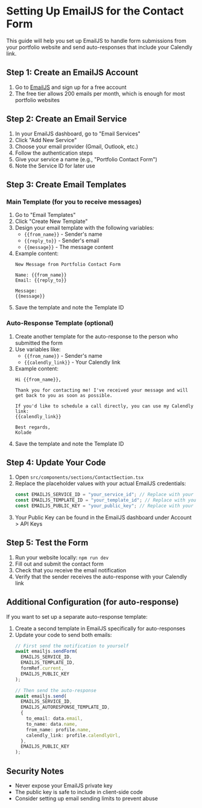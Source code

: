 # Setting Up EmailJS for the Contact Form

This guide will help you set up EmailJS to handle form submissions from your portfolio website and send auto-responses that include your Calendly link.

## Step 1: Create an EmailJS Account

1. Go to [EmailJS](https://www.emailjs.com/) and sign up for a free account
2. The free tier allows 200 emails per month, which is enough for most portfolio websites

## Step 2: Create an Email Service

1. In your EmailJS dashboard, go to "Email Services"
2. Click "Add New Service"
3. Choose your email provider (Gmail, Outlook, etc.)
4. Follow the authentication steps
5. Give your service a name (e.g., "Portfolio Contact Form")
6. Note the Service ID for later use

## Step 3: Create Email Templates

### Main Template (for you to receive messages)
1. Go to "Email Templates"
2. Click "Create New Template"
3. Design your email template with the following variables:
   - `{{from_name}}` - Sender's name
   - `{{reply_to}}` - Sender's email
   - `{{message}}` - The message content
4. Example content:
   ```
   New Message from Portfolio Contact Form

   Name: {{from_name}}
   Email: {{reply_to}}

   Message:
   {{message}}
   ```
5. Save the template and note the Template ID

### Auto-Response Template (optional)
1. Create another template for the auto-response to the person who submitted the form
2. Use variables like:
   - `{{from_name}}` - Sender's name
   - `{{calendly_link}}` - Your Calendly link
3. Example content:
   ```
   Hi {{from_name}},

   Thank you for contacting me! I've received your message and will get back to you as soon as possible.

   If you'd like to schedule a call directly, you can use my Calendly link:
   {{calendly_link}}

   Best regards,
   Kolade
   ```
4. Save the template and note the Template ID

## Step 4: Update Your Code

1. Open `src/components/sections/ContactSection.tsx`
2. Replace the placeholder values with your actual EmailJS credentials:
   ```typescript
   const EMAILJS_SERVICE_ID = "your_service_id"; // Replace with your actual Service ID
   const EMAILJS_TEMPLATE_ID = "your_template_id"; // Replace with your actual Template ID 
   const EMAILJS_PUBLIC_KEY = "your_public_key"; // Replace with your Public Key
   ```
3. Your Public Key can be found in the EmailJS dashboard under Account > API Keys

## Step 5: Test the Form

1. Run your website locally: `npm run dev`
2. Fill out and submit the contact form
3. Check that you receive the email notification
4. Verify that the sender receives the auto-response with your Calendly link

## Additional Configuration (for auto-response)

If you want to set up a separate auto-response template:

1. Create a second template in EmailJS specifically for auto-responses
2. Update your code to send both emails:
   ```typescript
   // First send the notification to yourself
   await emailjs.sendForm(
     EMAILJS_SERVICE_ID,
     EMAILJS_TEMPLATE_ID,
     formRef.current,
     EMAILJS_PUBLIC_KEY
   );
   
   // Then send the auto-response
   await emailjs.send(
     EMAILJS_SERVICE_ID,
     EMAILJS_AUTORESPONSE_TEMPLATE_ID,
     {
       to_email: data.email,
       to_name: data.name,
       from_name: profile.name,
       calendly_link: profile.calendlyUrl,
     },
     EMAILJS_PUBLIC_KEY
   );
   ```

## Security Notes

- Never expose your EmailJS private key
- The public key is safe to include in client-side code
- Consider setting up email sending limits to prevent abuse 